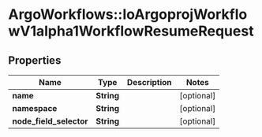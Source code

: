 # ArgoWorkflows::IoArgoprojWorkflowV1alpha1WorkflowResumeRequest

## Properties
Name | Type | Description | Notes
------------ | ------------- | ------------- | -------------
**name** | **String** |  | [optional] 
**namespace** | **String** |  | [optional] 
**node_field_selector** | **String** |  | [optional] 


